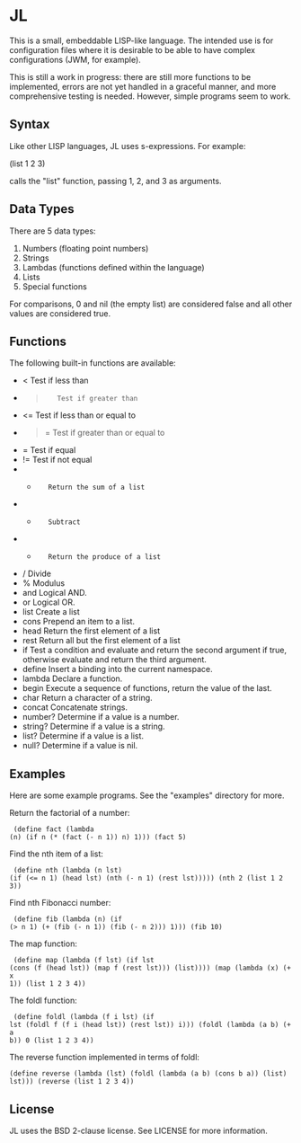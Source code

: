 
JL
==============================================================================
This is a small, embeddable LISP-like language.  The intended use is for
configuration files where it is desirable to be able to have complex
configurations (JWM, for example).

This is still a work in progress: there are still more functions to
be implemented, errors are not yet handled in a graceful manner,
and more comprehensive testing is needed.  However, simple programs
seem to work.

Syntax
------------------------------------------------------------------------------
Like other LISP languages, JL uses s-expressions.  For example:

  (list 1 2 3)

calls the "list" function, passing 1, 2, and 3 as arguments.

Data Types
------------------------------------------------------------------------------
There are 5 data types:

 1. Numbers (floating point numbers)
 2. Strings
 3. Lambdas (functions defined within the language)
 4. Lists
 5. Special functions

For comparisons, 0 and nil (the empty list) are considered false and all
other values are considered true.

Functions
------------------------------------------------------------------------------
The following built-in functions are available:

 - <        Test if less than
 - >        Test if greater than
 - <=       Test if less than or equal to
 - >=       Test if greater than or equal to
 - =        Test if equal
 - !=       Test if not equal
 - +        Return the sum of a list
 - -        Subtract
 - *        Return the produce of a list
 - /        Divide
 - %        Modulus
 - and      Logical AND.
 - or       Logical OR.
 - list     Create a list
 - cons     Prepend an item to a list.
 - head     Return the first element of a list
 - rest     Return all but the first element of a list
 - if       Test a condition and evaluate and return the second argument
            if true, otherwise evaluate and return the third argument.
 - define   Insert a binding into the current namespace.
 - lambda   Declare a function.
 - begin    Execute a sequence of functions, return the value of the last.
 - char     Return a character of a string.
 - concat   Concatenate strings.
 - number?  Determine if a value is a number.
 - string?  Determine if a value is a string.
 - list?    Determine if a value is a list.
 - null?    Determine if a value is nil.

Examples
------------------------------------------------------------------------------
Here are some example programs.  See the "examples" directory for more.

Return the factorial of a number:
<code><pre>
   (define fact (lambda (n)
      (if n
         (\* (fact (- n 1)) n)
         1)))
   (fact 5)
</pre></code>

Find the nth item of a list:
<code><pre>
   (define nth (lambda (n lst)
      (if (<= n 1)
         (head lst)
         (nth (- n 1) (rest lst)))))
   (nth 2 (list 1 2 3))
</pre></code>

Find nth Fibonacci number:
<code><pre>
   (define fib (lambda (n)
      (if (> n 1)
         (+ (fib (- n 1)) (fib (- n 2)))
         1)))
   (fib 10)
</pre></code>

The map function:
<code><pre>
   (define map (lambda (f lst)
      (if lst
         (cons (f (head lst)) (map f (rest lst)))
         (list))))
   (map (lambda (x) (+ x 1)) (list 1 2 3 4))
</pre></code>

The foldl function:
<code><pre>
   (define foldl (lambda (f i lst)
      (if lst
         (foldl f (f i (head lst)) (rest lst))
         i)))
   (foldl (lambda (a b) (+ a b)) 0 (list 1 2 3 4))
</pre></code>

The reverse function implemented in terms of foldl:
<code><pre>
   (define reverse (lambda (lst) (foldl (lambda (a b) (cons b a)) (list) lst)))
   (reverse (list 1 2 3 4))
</pre></code>

License
------------------------------------------------------------------------------
JL uses the BSD 2-clause license.  See LICENSE for more information.


